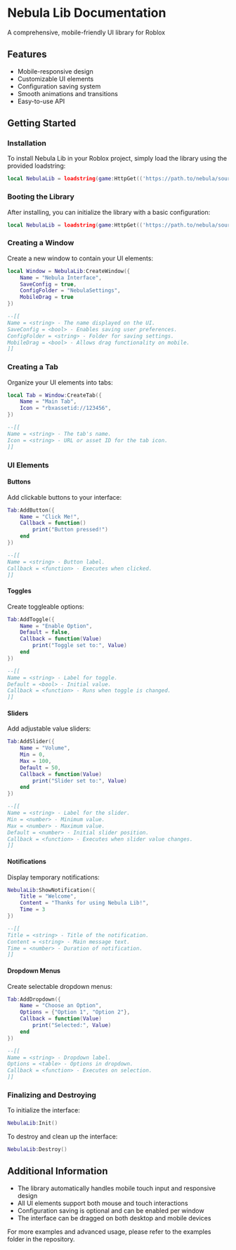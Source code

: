 # Nebula Lib Documentation

A comprehensive, mobile-friendly UI library for Roblox

## Features

- Mobile-responsive design
- Customizable UI elements
- Configuration saving system
- Smooth animations and transitions
- Easy-to-use API

## Getting Started

### Installation

To install Nebula Lib in your Roblox project, simply load the library using the provided loadstring:

```lua
local NebulaLib = loadstring(game:HttpGet(('https://path.to/nebula/source')))()
```

### Booting the Library

After installing, you can initialize the library with a basic configuration:

```lua
local NebulaLib = loadstring(game:HttpGet(('https://path.to/nebula/source')))()
```

### Creating a Window

Create a new window to contain your UI elements:

```lua
local Window = NebulaLib:CreateWindow({
    Name = "Nebula Interface",
    SaveConfig = true,
    ConfigFolder = "NebulaSettings",
    MobileDrag = true
})

--[[
Name = <string> - The name displayed on the UI.
SaveConfig = <bool> - Enables saving user preferences.
ConfigFolder = <string> - Folder for saving settings.
MobileDrag = <bool> - Allows drag functionality on mobile.
]]
```

### Creating a Tab

Organize your UI elements into tabs:

```lua
local Tab = Window:CreateTab({
    Name = "Main Tab",
    Icon = "rbxassetid://123456",
})

--[[
Name = <string> - The tab's name.
Icon = <string> - URL or asset ID for the tab icon.
]]
```

### UI Elements

#### Buttons

Add clickable buttons to your interface:

```lua
Tab:AddButton({
    Name = "Click Me!",
    Callback = function()
        print("Button pressed!")
    end
})

--[[
Name = <string> - Button label.
Callback = <function> - Executes when clicked.
]]
```

#### Toggles

Create toggleable options:

```lua
Tab:AddToggle({
    Name = "Enable Option",
    Default = false,
    Callback = function(Value)
        print("Toggle set to:", Value)
    end
})

--[[
Name = <string> - Label for toggle.
Default = <bool> - Initial value.
Callback = <function> - Runs when toggle is changed.
]]
```

#### Sliders

Add adjustable value sliders:

```lua
Tab:AddSlider({
    Name = "Volume",
    Min = 0,
    Max = 100,
    Default = 50,
    Callback = function(Value)
        print("Slider set to:", Value)
    end
})

--[[
Name = <string> - Label for the slider.
Min = <number> - Minimum value.
Max = <number> - Maximum value.
Default = <number> - Initial slider position.
Callback = <function> - Executes when slider value changes.
]]
```

#### Notifications

Display temporary notifications:

```lua
NebulaLib:ShowNotification({
    Title = "Welcome",
    Content = "Thanks for using Nebula Lib!",
    Time = 3
})

--[[
Title = <string> - Title of the notification.
Content = <string> - Main message text.
Time = <number> - Duration of notification.
]]
```

#### Dropdown Menus

Create selectable dropdown menus:

```lua
Tab:AddDropdown({
    Name = "Choose an Option",
    Options = {"Option 1", "Option 2"},
    Callback = function(Value)
        print("Selected:", Value)
    end
})

--[[
Name = <string> - Dropdown label.
Options = <table> - Options in dropdown.
Callback = <function> - Executes on selection.
]]
```

### Finalizing and Destroying

To initialize the interface:

```lua
NebulaLib:Init()
```

To destroy and clean up the interface:

```lua
NebulaLib:Destroy()
```

## Additional Information

- The library automatically handles mobile touch input and responsive design
- All UI elements support both mouse and touch interactions
- Configuration saving is optional and can be enabled per window
- The interface can be dragged on both desktop and mobile devices

For more examples and advanced usage, please refer to the examples folder in the repository.
